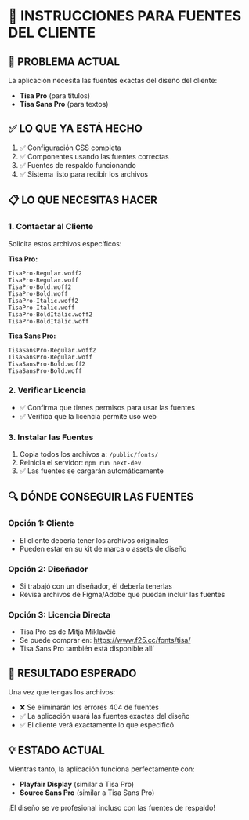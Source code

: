 # 📝 INSTRUCCIONES PARA FUENTES DEL CLIENTE

## 🎯 PROBLEMA ACTUAL
La aplicación necesita las fuentes exactas del diseño del cliente:
- **Tisa Pro** (para títulos)
- **Tisa Sans Pro** (para textos)

## ✅ LO QUE YA ESTÁ HECHO
1. ✅ Configuración CSS completa
2. ✅ Componentes usando las fuentes correctas
3. ✅ Fuentes de respaldo funcionando
4. ✅ Sistema listo para recibir los archivos

## 📋 LO QUE NECESITAS HACER

### 1. Contactar al Cliente
Solicita estos archivos específicos:

**Tisa Pro:**
```
TisaPro-Regular.woff2
TisaPro-Regular.woff
TisaPro-Bold.woff2
TisaPro-Bold.woff
TisaPro-Italic.woff2
TisaPro-Italic.woff
TisaPro-BoldItalic.woff2
TisaPro-BoldItalic.woff
```

**Tisa Sans Pro:**
```
TisaSansPro-Regular.woff2
TisaSansPro-Regular.woff
TisaSansPro-Bold.woff2
TisaSansPro-Bold.woff
```

### 2. Verificar Licencia
- ✅ Confirma que tienes permisos para usar las fuentes
- ✅ Verifica que la licencia permite uso web

### 3. Instalar las Fuentes
1. Copia todos los archivos a: `/public/fonts/`
2. Reinicia el servidor: `npm run next-dev`
3. ✅ Las fuentes se cargarán automáticamente

## 🔍 DÓNDE CONSEGUIR LAS FUENTES

### Opción 1: Cliente
- El cliente debería tener los archivos originales
- Pueden estar en su kit de marca o assets de diseño

### Opción 2: Diseñador
- Si trabajó con un diseñador, él debería tenerlas
- Revisa archivos de Figma/Adobe que puedan incluir las fuentes

### Opción 3: Licencia Directa
- Tisa Pro es de Mitja Miklavčič
- Se puede comprar en: https://www.f25.cc/fonts/tisa/
- Tisa Sans Pro también está disponible allí

## 🚀 RESULTADO ESPERADO

Una vez que tengas los archivos:
- ❌ Se eliminarán los errores 404 de fuentes
- ✅ La aplicación usará las fuentes exactas del diseño
- ✅ El cliente verá exactamente lo que especificó

## 💡 ESTADO ACTUAL

Mientras tanto, la aplicación funciona perfectamente con:
- **Playfair Display** (similar a Tisa Pro)
- **Source Sans Pro** (similar a Tisa Sans Pro)

¡El diseño se ve profesional incluso con las fuentes de respaldo!

